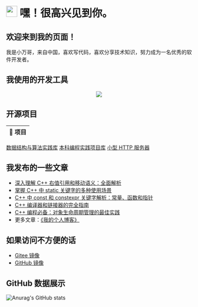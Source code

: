 # <img src="https://emojis.slackmojis.com/emojis/images/1531849430/4246/blob-sunglasses.gif?1531849430" width="30"/> 嘿！很高兴见到你。

## 欢迎来到我的页面！

<p> 我是小万哥，来自中国，喜欢写代码，喜欢分享技术知识，努力成为一名优秀的软件开发者。 </p>

## 我使用的开发工具

<p align="center">
  <a href="https://skillicons.dev">
    <img src="https://skillicons.dev/icons?i=git,docker,c,cpp,github,idea,linux,markdown,python,bash,ubuntu,vim,vscode,java,gitlab&perline=5" />
  </a>
</p>

## 开源项目
| 🎁 项目 |
| ---- |
<a href="https://gitee.com/robinwan888/data_and_algo">数据结构与算法实践库</a>
<a href="https://gitee.com/robinwan888/all_purpose_project">本科编程实践项目库</a>
<a href="https://gitee.com/robinwan888/my_web_server">小型 HTTP 服务器</a>

## 我发布的一些文章
- <a href="https://www.cnblogs.com/xiaowange/p/17106961.html">深入理解 C++ 右值引用和移动语义：全面解析</a>
- <a href="https://www.cnblogs.com/xiaowange/p/17114319.html">掌握 C++ 中 static 关键字的多种使用场景</a>
- <a href="https://www.cnblogs.com/xiaowange/p/17151338.html">C++ 中 const 和 constexpr 关键字解析：常量、函数和指针</a>
- <a href="https://www.cnblogs.com/xiaowange/p/17396177.html">C++ 编译器和链接器的完全指南</a>
- <a href="https://www.cnblogs.com/xiaowange/p/17246083.html">C++ 编程必备：对象生命周期管理的最佳实践</a>
- 更多文章：<a href="https://www.cnblogs.com/xiaowange">《我的个人博客》</a>


## 如果访问不方便的话

- <a href="https://gitee.com/robinwan888/xiaowange#https://gitee.com/link?target=https%3A%2F%2Fwww.cnblogs.com%2Fxiaowange">Gitee 镜像</a>
- <a href="https://github.com/ROBINwan999/xiaowange">GitHub 镜像</a>

## GitHub 数据展示

![Anurag's GitHub stats](https://github-readme-stats.vercel.app/api?username=ROBINwan999&show_icons=true&theme=ambient_gradient)
